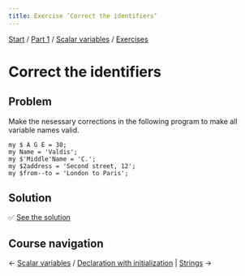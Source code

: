 ```yaml
---
title: Exercise ’Correct the identifiers‘
---
```


[Start](/raku-course/) / [Part 1](/raku-course/part1) / [Scalar variables](/raku-course/scalar-variables) / [Exercises](..)

# Correct the identifiers

## Problem

Make the nesessary corrections in the following program to make all variable names valid.

    my $ A G E = 30;
    my Name = 'Valdis';
    my $'Middle'Name = 'C.';
    my $2address = 'Second street, 12';
    my $from--to = 'London to Paris';
    
## Solution

✅ [See the solution](solution)

## Course navigation

← [Scalar variables](../..) / [Declaration with initialization](../../declaration-with-initialization) | [Strings](/raku-course/strings) →
